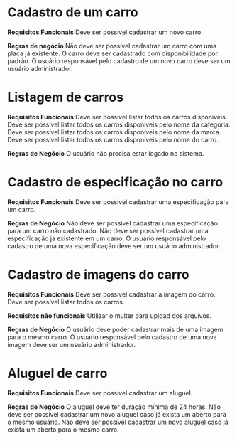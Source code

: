# Cadastro de um carro

**Requisitos Funcionais**
Deve ser possível cadastrar um novo carro.

**Regras de negócio**
Não deve ser possível cadastrar um carro com uma placa já existente.
O carro deve ser cadastrado com disponibilidade por padrão.
O usuário responsável pelo cadastro de um novo carro deve ser um usuário administrador.


# Listagem de carros

**Requisitos Funcionais**
Deve ser possível listar todos os carros disponíveis.
Deve ser possível listar todos os carros disponíveis pelo nome da categoria.
Deve ser possível listar todos os carros disponíveis pelo nome da marca.
Deve ser possível listar todos os carros disponíveis pelo nome do carro.

**Regras de Negócio**
O usuário não precisa estar logado no sistema.


# Cadastro de especificação no carro

**Requisitos Funcionais**
Deve ser possível cadastrar uma especificação para um carro.

**Regras de Negócio**
Não deve ser possível cadastrar uma especificação para um carro não cadastrado.
Não deve ser possível cadastrar uma especificação ja existente em um carro.
O usuário responsável pelo cadastro de uma nova especificação deve ser um usuário administrador.


# Cadastro de imagens do carro

**Requisitos Funcionais**
Deve ser possível cadastrar a imagem do carro.
Deve ser possível listar todos os carros.

**Requisitos não funcionais**
Utilizar o multer para upload dos arquivos.

**Regras de Negócio**
O usuário deve poder cadastrar mais de uma imagem para o mesmo carro.
O usuário responsável pelo cadastro de uma nova imagem deve ser um usuário administrador.


# Aluguel de carro

**Requisitos Funcionais**
Deve ser possível cadastrar um aluguel.

**Regras de Negócio**
O aluguel deve ter duração mínima de 24 horas.
Não deve ser possível cadastrar um novo aluguel caso já exista um aberto para o mesmo usuário.
Não deve ser possível cadastrar um novo aluguel caso já exista um aberto para o mesmo carro.